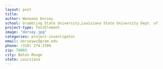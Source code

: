 ```yaml
---
layout: post
title:
author: Weneene Dorsey
school: Grambling State University,Louisiana State University Dept. of Biological Science
project-type: TestElement
image: "dorsey.jpg"
categories: project-investigator
email: dorseywc@gram.edu
phone: (318) 274-2399
zip: 70803
city: Baton Rouge
state: Louisiana
---
```

<!-- name,position,school,city,state,zip,email,phone,image







Weneene Dorsey,Grambling State University,Louisiana State University Dept. of Biological Science,Baton Rouge,Louisiana,70803,dorseywc@gram.edu,(318) 274-2399,dorsey.jpg
Cecily Defreece,Xavier University of Louisiana,Louisiana State University Dept. of Biological Science,Baton Rouge,Louisiana,70803,cbennet3@xula.edu,(504) 520-5011,defreece.jpg
Sanjay Batra,Southern University,Louisiana State University Dept. of Biological Science,Baton Rouge,Louisiana,70803,sanjay_batra@subr.edu,(225) 771-5350,batra.jpg
 -->
